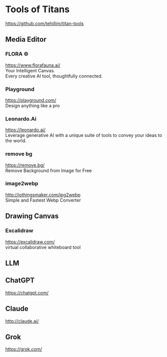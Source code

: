 # Tools of Titans 
https://github.com/tehillim/titan-tools  

## Media Editor
### FLORA © 
https://www.florafauna.ai/  
Your Intelligent Canvas.  
Every creative AI tool, thoughtfully connected.

### Playground
https://playground.com/  
Design anything like a pro  

### Leonardo.Ai
https://leonardo.ai/  
Leverage generative AI with a unique suite of tools to convey your ideas to the world.  

### remove bg
https://remove.bg/  
Remove Background from Image for Free

### image2webp
http://iothingsmaker.com/jpg2webp  
Simple and Fastest Webp Converter  

## Drawing Canvas
### Excalidraw
https://excalidraw.com/  
virtual collaborative whiteboard tool 


## LLM
## ChatGPT
https://chatgpt.com/  

## Claude
http://claude.ai/  

## Grok
https://grok.com/  

